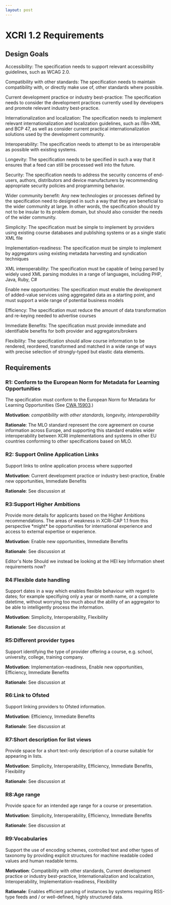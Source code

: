 ```yaml
---
layout: post
---
```


<script>
  (function(i,s,o,g,r,a,m){i['GoogleAnalyticsObject']=r;i[r]=i[r]||function(){
  (i[r].q=i[r].q||[]).push(arguments)},i[r].l=1*new Date();a=s.createElement(o),
  m=s.getElementsByTagName(o)[0];a.async=1;a.src=g;m.parentNode.insertBefore(a,m)
  })(window,document,'script','https://www.google-analytics.com/analytics.js','ga');

  ga('create', 'UA-73710929-3', 'auto');
  ga('send', 'pageview');

</script>







XCRI 1.2 Requirements 
=====================

Design Goals
-------------------------------------------------------------------------------------------------------------------------------------------------------------------------------------------

Accessibility:   The specification needs to support relevant accessibility
    guidelines, such as WCAG 2.0.


Compatibility with other standards:   The specification needs to maintain compatibility with, or directly
    make use of, other standards where possible.


Current development practice or industry best-practice:   The specification needs to consider the development practices
    currently used by developers and promote relevant
    industry best-practice.


Internationalization and localization:   The specification needs to implement relevant internationalization
    and localization guidelines, such as i18n-XML and BCP 47, as well as
    consider current practical internationalization solutions used by
    the development community.


Interoperability:   The specification needs to attempt to be as interoperable as
    possible with existing systems.


Longevity:   The specification needs to be specified in such a way that it
    ensures that a feed can still be processed well into the future.


Security:   The specification needs to address the security concerns of
    end-users, authors, distributors and device manufacturers by
    recommending appropriate security policies and programming behavior.


Wider community benefit:   Any new technologies or processes defined by the specification need
    to designed in such a way that they are beneficial to the wider
    community at large. In other words, the specification should try not
    to be insular to its problem domain, but should also consider the
    needs of the wider community.


Simplicity:   The specification must be simple to implement by providers using
    existing course databases and publishing systems or as a single
    static XML file


Implementation-readiness:   The specification must be simple to implement by aggregators using
    existing metadata harvesting and syndication techniques


XML interoperability:   The specification must be capable of being parsed by widely used XML
    parsing modules in a range of languages, including PHP, Java, Ruby,
    C\#


Enable new opportunities:   The specification must enable the development of added-value
    services using aggregated data as a starting point, and must support
    a wide range of potential business models


Efficiency:   The specification must reduce the amount of data transformation and
    re-keying needed to advertise courses


Immediate Benefits:   The specification must provide immediate and identifiable benefits
    for both provider and aggregators/brokers


Flexibility:   The specification should allow course information to be rendered,
    reordered, transformed and matched in a wide range of ways with
    precise selection of strongly-typed but elastic data elements.



Requirements
-------------------------------------------------------------------------------------------------------------------------------------------------------------------------------------------


###  R1: Conform to the European Norm for Metadata for Learning Opportunities

The specification must conform to the European Norm for Metadata for
Learning Opportunities (See [CWA
15903](ftp://ftp.cenorm.be/PUBLIC/CWAs/e-Europe/WS-LT/CWA15903-00-2008-Dec.pdf "ftp://ftp.cenorm.be/PUBLIC/CWAs/e-Europe/WS-LT/CWA15903-00-2008-Dec.pdf").)

**Motivation**: *compatibility with other standards, longevity,
interoperability*

**Rationale**: The MLO standard represent the core agreement on course
information across Europe, and supporting this standard enables wider
interoperability between XCRI implementations and systems in other EU
countries conforming to other specifications based on MLO.


###  R2: Support Online Application Links

Support links to online application process where supported

**Motivation**: Current development practice or industry best-practice,
Enable new opportunities, Immediate Benefits

**Rationale**: See discussion at



### R3:Support Higher Ambitions

Provide more details for applicants based on the Higher Ambitions
recommendations. The areas of weakness in XCRi-CAP 1.1 from this
perspective \*might\* be opportunities for international experience and
access to external expertise or experience.

**Motivation**: Enable new opportunities, Immediate Benefits

**Rationale**: See discussion at





Editor's Note Should we instead be looking at the HEI key
Information sheet requirements now?




###  R4:Flexible date handling

Support dates in a way which enables flexible behaviour with regard to
dates; for example specifiying only a year or month name, or a complete
datetime, without worrying too much about the ability of an aggregator
to be able to intelligently process the information.

**Motivation**: Simplicity, Interoperability, Flexibility

**Rationale**: See discussion at



###  R5:Different provider types

Support identifying the type of provider offering a course, e.g. school,
university, college, training company.

**Motivation**: Implementation-readiness, Enable new opportunities,
Efficiency, Immediate Benefits

**Rationale**: See discussion at



###  R6:Link to Ofsted

Support linking providers to Ofsted information.

**Motivation**: Efficiency, Immediate Benefits

**Rationale**: See discussion at



###  R7:Short description for list views

Provide space for a short text-only description of a course suitable for
appearing in lists.

**Motivation**: Simplicity, Interoperability, Efficiency, Immediate
Benefits, Flexibility

**Rationale**: See discussion at



### R8:Age range

Provide space for an intended age range for a course or presentation.

**Motivation**: Simplicity, Interoperability, Efficiency, Immediate
Benefits

**Rationale**: See discussion at



###  R9:Vocabularies

Support the use of encoding schemes, controlled text and other types of
taxonomy by providing explicit structures for machine readable coded
values and human readable terms.

**Motivation**: Compatibility with other standards, Current development
practice or industry best-practice, Internationalization and
localization, Interoperability, Implementation-readiness, Flexibility

**Rationale**: Enables efficient parsing of instances by systems
requiring RSS-type feeds and / or well-defined, highly structured data.

